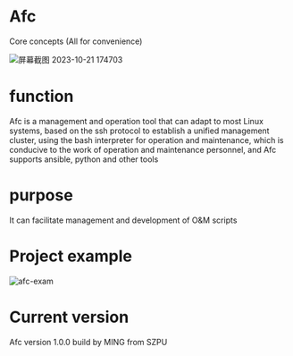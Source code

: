 # Afc
Core concepts (All for convenience)

![屏幕截图 2023-10-21 174703](https://github.com/mingminzaii/Afc/assets/148619578/ed00334f-e00f-408d-85b7-a5c1ff71519f)

# function
Afc is a management and operation tool that can adapt to most Linux systems, based on the ssh protocol to establish a unified management cluster, using the bash interpreter for operation and maintenance, which is conducive to the work of operation and maintenance personnel, and Afc supports ansible, python and other tools

# purpose
It can facilitate management and development of O&M scripts

# Project example
![afc-exam](https://github.com/mingminzaii/Afc/assets/148619578/06a205c2-029a-4599-b731-74da3cc336ee)

# Current version
Afc version 1.0.0 build by MING from SZPU
